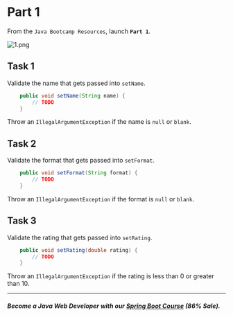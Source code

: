 # Part 1

From the `Java Bootcamp Resources`, launch **`Part 1`**.

![1.png](https://firebasestorage.googleapis.com/v0/b/learnthepart-75aed.appspot.com/o/images%2F85391d27-5dd8-4a8b-9a15-271f727a3ca6?alt=media&token=4f1b90ab-38ed-4272-abff-b4bcb4c59f87)


## Task 1

Validate the name that gets passed into `setName`.
```java
    public void setName(String name) {
        // TODO
    }
```
Throw an `IllegalArgumentException` if the name is `null` or `blank`.


## Task 2

Validate the format that gets passed into `setFormat`.
```java
    public void setFormat(String format) {
        // TODO
    }
```
Throw an `IllegalArgumentException` if the format is `null` or `blank`.

## Task 3

Validate the rating that gets passed into `setRating`.
```java
    public void setRating(double rating) {
        // TODO
    }
```
Throw an `IllegalArgumentException` if the rating is less than 0 or greater than 10.

----------

##### Become a Java Web Developer with our [Spring Boot Course](https://udemy-redirect-app.herokuapp.com/spring) (86% Sale).